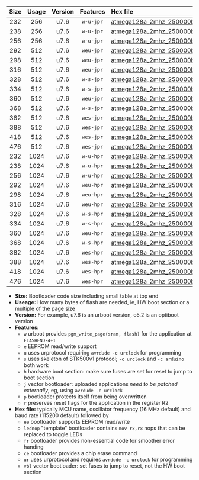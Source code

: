 |Size|Usage|Version|Features|Hex file|
|:-:|:-:|:-:|:-:|:--|
|232|256|u7.6|`w-u-jpr`|[atmega128a_2mhz_250000bps_ur_vbl.hex](https://raw.githubusercontent.com/stefanrueger/urboot/main//atmega128a_2mhz_250000bps_ur_vbl.hex)|
|238|256|u7.6|`w-u-jpr`|[atmega128a_2mhz_250000bps_lednop_ur_vbl.hex](https://raw.githubusercontent.com/stefanrueger/urboot/main//atmega128a_2mhz_250000bps_lednop_ur_vbl.hex)|
|256|256|u7.6|`w-u-jpr`|[atmega128a_2mhz_250000bps_lednop_fr_ur_vbl.hex](https://raw.githubusercontent.com/stefanrueger/urboot/main//atmega128a_2mhz_250000bps_lednop_fr_ur_vbl.hex)|
|292|512|u7.6|`weu-jpr`|[atmega128a_2mhz_250000bps_ee_ur_vbl.hex](https://raw.githubusercontent.com/stefanrueger/urboot/main//atmega128a_2mhz_250000bps_ee_ur_vbl.hex)|
|298|512|u7.6|`weu-jpr`|[atmega128a_2mhz_250000bps_ee_lednop_ur_vbl.hex](https://raw.githubusercontent.com/stefanrueger/urboot/main//atmega128a_2mhz_250000bps_ee_lednop_ur_vbl.hex)|
|316|512|u7.6|`weu-jpr`|[atmega128a_2mhz_250000bps_ee_lednop_fr_ur_vbl.hex](https://raw.githubusercontent.com/stefanrueger/urboot/main//atmega128a_2mhz_250000bps_ee_lednop_fr_ur_vbl.hex)|
|328|512|u7.6|`w-s-jpr`|[atmega128a_2mhz_250000bps_vbl.hex](https://raw.githubusercontent.com/stefanrueger/urboot/main//atmega128a_2mhz_250000bps_vbl.hex)|
|334|512|u7.6|`w-s-jpr`|[atmega128a_2mhz_250000bps_lednop_vbl.hex](https://raw.githubusercontent.com/stefanrueger/urboot/main//atmega128a_2mhz_250000bps_lednop_vbl.hex)|
|360|512|u7.6|`weu-jpr`|[atmega128a_2mhz_250000bps_ee_lednop_fr_ce_ur_vbl.hex](https://raw.githubusercontent.com/stefanrueger/urboot/main//atmega128a_2mhz_250000bps_ee_lednop_fr_ce_ur_vbl.hex)|
|368|512|u7.6|`w-s-jpr`|[atmega128a_2mhz_250000bps_lednop_fr_vbl.hex](https://raw.githubusercontent.com/stefanrueger/urboot/main//atmega128a_2mhz_250000bps_lednop_fr_vbl.hex)|
|382|512|u7.6|`wes-jpr`|[atmega128a_2mhz_250000bps_ee_vbl.hex](https://raw.githubusercontent.com/stefanrueger/urboot/main//atmega128a_2mhz_250000bps_ee_vbl.hex)|
|388|512|u7.6|`wes-jpr`|[atmega128a_2mhz_250000bps_ee_lednop_vbl.hex](https://raw.githubusercontent.com/stefanrueger/urboot/main//atmega128a_2mhz_250000bps_ee_lednop_vbl.hex)|
|418|512|u7.6|`wes-jpr`|[atmega128a_2mhz_250000bps_ee_lednop_fr_vbl.hex](https://raw.githubusercontent.com/stefanrueger/urboot/main//atmega128a_2mhz_250000bps_ee_lednop_fr_vbl.hex)|
|476|512|u7.6|`wes-jpr`|[atmega128a_2mhz_250000bps_ee_lednop_fr_ce_vbl.hex](https://raw.githubusercontent.com/stefanrueger/urboot/main//atmega128a_2mhz_250000bps_ee_lednop_fr_ce_vbl.hex)|
|232|1024|u7.6|`w-u-hpr`|[atmega128a_2mhz_250000bps_ur.hex](https://raw.githubusercontent.com/stefanrueger/urboot/main//atmega128a_2mhz_250000bps_ur.hex)|
|238|1024|u7.6|`w-u-hpr`|[atmega128a_2mhz_250000bps_lednop_ur.hex](https://raw.githubusercontent.com/stefanrueger/urboot/main//atmega128a_2mhz_250000bps_lednop_ur.hex)|
|256|1024|u7.6|`w-u-hpr`|[atmega128a_2mhz_250000bps_lednop_fr_ur.hex](https://raw.githubusercontent.com/stefanrueger/urboot/main//atmega128a_2mhz_250000bps_lednop_fr_ur.hex)|
|292|1024|u7.6|`weu-hpr`|[atmega128a_2mhz_250000bps_ee_ur.hex](https://raw.githubusercontent.com/stefanrueger/urboot/main//atmega128a_2mhz_250000bps_ee_ur.hex)|
|298|1024|u7.6|`weu-hpr`|[atmega128a_2mhz_250000bps_ee_lednop_ur.hex](https://raw.githubusercontent.com/stefanrueger/urboot/main//atmega128a_2mhz_250000bps_ee_lednop_ur.hex)|
|316|1024|u7.6|`weu-hpr`|[atmega128a_2mhz_250000bps_ee_lednop_fr_ur.hex](https://raw.githubusercontent.com/stefanrueger/urboot/main//atmega128a_2mhz_250000bps_ee_lednop_fr_ur.hex)|
|328|1024|u7.6|`w-s-hpr`|[atmega128a_2mhz_250000bps.hex](https://raw.githubusercontent.com/stefanrueger/urboot/main//atmega128a_2mhz_250000bps.hex)|
|334|1024|u7.6|`w-s-hpr`|[atmega128a_2mhz_250000bps_lednop.hex](https://raw.githubusercontent.com/stefanrueger/urboot/main//atmega128a_2mhz_250000bps_lednop.hex)|
|360|1024|u7.6|`weu-hpr`|[atmega128a_2mhz_250000bps_ee_lednop_fr_ce_ur.hex](https://raw.githubusercontent.com/stefanrueger/urboot/main//atmega128a_2mhz_250000bps_ee_lednop_fr_ce_ur.hex)|
|368|1024|u7.6|`w-s-hpr`|[atmega128a_2mhz_250000bps_lednop_fr.hex](https://raw.githubusercontent.com/stefanrueger/urboot/main//atmega128a_2mhz_250000bps_lednop_fr.hex)|
|382|1024|u7.6|`wes-hpr`|[atmega128a_2mhz_250000bps_ee.hex](https://raw.githubusercontent.com/stefanrueger/urboot/main//atmega128a_2mhz_250000bps_ee.hex)|
|388|1024|u7.6|`wes-hpr`|[atmega128a_2mhz_250000bps_ee_lednop.hex](https://raw.githubusercontent.com/stefanrueger/urboot/main//atmega128a_2mhz_250000bps_ee_lednop.hex)|
|418|1024|u7.6|`wes-hpr`|[atmega128a_2mhz_250000bps_ee_lednop_fr.hex](https://raw.githubusercontent.com/stefanrueger/urboot/main//atmega128a_2mhz_250000bps_ee_lednop_fr.hex)|
|476|1024|u7.6|`wes-hpr`|[atmega128a_2mhz_250000bps_ee_lednop_fr_ce.hex](https://raw.githubusercontent.com/stefanrueger/urboot/main//atmega128a_2mhz_250000bps_ee_lednop_fr_ce.hex)|

- **Size:** Bootloader code size including small table at top end
- **Useage:** How many bytes of flash are needed, ie, HW boot section or a multiple of the page size
- **Version:** For example, u7.6 is an urboot version, o5.2 is an optiboot version
- **Features:**
  + `w` urboot provides `pgm_write_page(sram, flash)` for the application at `FLASHEND-4+1`
  + `e` EEPROM read/write support
  + `u` uses urprotocol requiring `avrdude -c urclock` for programming
  + `s` uses skeleton of STK500v1 protocol; `-c urclock` and `-c arduino` both work
  + `h` hardware boot section: make sure fuses are set for reset to jump to boot section
  + `j` vector bootloader: uploaded applications *need to be patched externally*, eg, using `avrdude -c urclock`
  + `p` bootloader protects itself from being overwritten
  + `r` preserves reset flags for the application in the register R2
- **Hex file:** typically MCU name, oscillator frequency (16 MHz default) and baud rate (115200 default) followed by
  + `ee` bootloader supports EEPROM read/write
  + `lednop` "template" bootloader contains `mov rx,rx` nops that can be replaced to toggle LEDs
  + `fr` bootloader provides non-essential code for smoother error handing
  + `ce` bootloader provides a chip erase command
  + `ur` uses urprotocol and requires `avrdude -c urclock` for programming
  + `vbl` vector bootloader: set fuses to jump to reset, not the HW boot section
